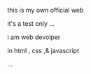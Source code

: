 this is my own official web 

it's a test only ...

i am web devolper

in html , css ,& javascript

...

